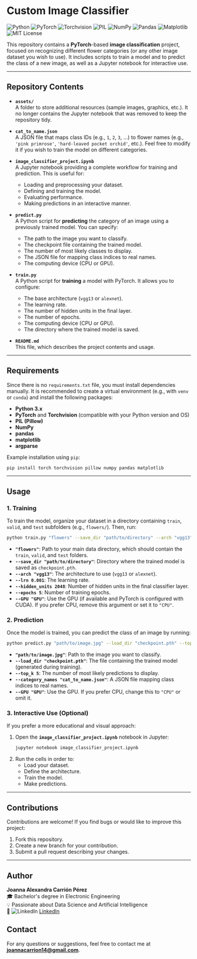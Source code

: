 # **Custom Image Classifier**

![Python](https://img.shields.io/badge/Python-3.x-blue.svg)
![PyTorch](https://img.shields.io/badge/PyTorch-%23EE4C2C.svg?style=flat&logo=pytorch&logoColor=white)
![Torchvision](https://img.shields.io/badge/Torchvision-0.10%2B-orange)
![PIL](https://img.shields.io/badge/PIL-Image%20Processing-red)
![NumPy](https://img.shields.io/badge/NumPy-numerical%20computing-lightblue)
![Pandas](https://img.shields.io/badge/pandas-data%20analysis-blue)
![Matplotlib](https://img.shields.io/badge/Matplotlib-Data%20Visualization-blueviolet)
![MIT License](https://img.shields.io/badge/License-MIT-green.svg)

This repository contains a **PyTorch**-based **image classification** project, focused on recognizing different flower categories (or any other image dataset you wish to use). It includes scripts to train a model and to predict the class of a new image, as well as a Jupyter notebook for interactive use.

---

## Repository Contents

- **`assets/`**  
  A folder to store additional resources (sample images, graphics, etc.). It no longer contains the Jupyter notebook that was removed to keep the repository tidy.

- **`cat_to_name.json`**  
  A JSON file that maps class IDs (e.g., `1`, `2`, `3`, ...) to flower names (e.g., `'pink primrose'`, `'hard-leaved pocket orchid'`, etc.). Feel free to modify it if you wish to train the model on different categories.

- **`image_classifier_project.ipynb`**  
  A Jupyter notebook providing a complete workflow for training and prediction. This is useful for:
  - Loading and preprocessing your dataset.
  - Defining and training the model.
  - Evaluating performance.
  - Making predictions in an interactive manner.

- **`predict.py`**  
  A Python script for **predicting** the category of an image using a previously trained model. You can specify:
  - The path to the image you want to classify.
  - The checkpoint file containing the trained model.
  - The number of most likely classes to display.
  - The JSON file for mapping class indices to real names.
  - The computing device (CPU or GPU).

- **`train.py`**  
  A Python script for **training** a model with PyTorch. It allows you to configure:
  - The base architecture (`vgg13` or `alexnet`).
  - The learning rate.
  - The number of hidden units in the final layer.
  - The number of epochs.
  - The computing device (CPU or GPU).
  - The directory where the trained model is saved.

- **`README.md`**  
  This file, which describes the project contents and usage.

---

## Requirements

Since there is no `requirements.txt` file, you must install dependencies manually. It is recommended to create a virtual environment (e.g., with `venv` or `conda`) and install the following packages:

- **Python 3.x**
- **PyTorch** and **Torchvision** (compatible with your Python version and OS)
- **PIL (Pillow)**
- **NumPy**
- **pandas**
- **matplotlib**
- **argparse**

Example installation using `pip`:

```bash
pip install torch torchvision pillow numpy pandas matplotlib
```

---

## Usage

### 1. Training

To train the model, organize your dataset in a directory containing `train`, `valid`, and `test` subfolders (e.g., `flowers/`). Then, run:

```bash
python train.py "flowers" --save_dir "path/to/directory" --arch "vgg13" --lrn 0.001 --hidden_units 2048 --epochs 5 --GPU "GPU"
```

- **`"flowers"`**: Path to your main data directory, which should contain the `train`, `valid`, and `test` folders.
- **`--save_dir "path/to/directory"`**: Directory where the trained model is saved as `checkpoint.pth`.
- **`--arch "vgg13"`**: The architecture to use (`vgg13` or `alexnet`).
- **`--lrn 0.001`**: The learning rate.
- **`--hidden_units 2048`**: Number of hidden units in the final classifier layer.
- **`--epochs 5`**: Number of training epochs.
- **`--GPU "GPU"`**: Use the GPU (if available and PyTorch is configured with CUDA). If you prefer CPU, remove this argument or set it to `"CPU"`.

### 2. Prediction

Once the model is trained, you can predict the class of an image by running:

```bash
python predict.py "path/to/image.jpg" --load_dir "checkpoint.pth" --top_k 5 --category_names "cat_to_name.json" --GPU "GPU"
```

- **`"path/to/image.jpg"`**: Path to the image you want to classify.
- **`--load_dir "checkpoint.pth"`**: The file containing the trained model (generated during training).
- **`--top_k 5`**: The number of most likely predictions to display.
- **`--category_names "cat_to_name.json"`**: A JSON file mapping class indices to real names.
- **`--GPU "GPU"`**: Use the GPU. If you prefer CPU, change this to `"CPU"` or omit it.

### 3. Interactive Use (Optional)

If you prefer a more educational and visual approach:

1. Open the **`image_classifier_project.ipynb`** notebook in Jupyter:
   ```bash
   jupyter notebook image_classifier_project.ipynb
   ```
2. Run the cells in order to:
   - Load your dataset.
   - Define the architecture.
   - Train the model.
   - Make predictions.

---

## Contributions

Contributions are welcome! If you find bugs or would like to improve this project:

1. Fork this repository.
2. Create a new branch for your contribution.
3. Submit a pull request describing your changes.

---

## **Author**  
**Joanna Alexandra Carrión Pérez**  
🎓 Bachelor's degree in Electronic Engineering  
💡 Passionate about Data Science and Artificial Intelligence  
🔗 ![LinkedIn](https://img.shields.io/badge/LinkedIn-Joanna%20Carrión%20Pérez-blue?style=flat&logo=linkedin) [LinkedIn](https://www.linkedin.com/in/joanna-carrion-perez/)

## **Contact**  
For any questions or suggestions, feel free to contact me at **joannacarrion14@gmail.com**.
